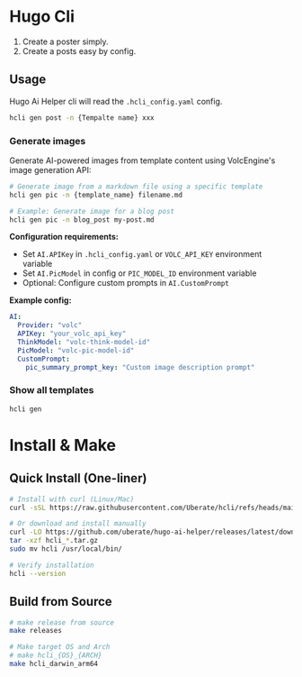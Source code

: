 # Hugo Cli

1. Create a poster simply.
2. Create a posts easy by config.

## Usage

Hugo Ai Helper cli will read the `.hcli_config.yaml` config.

```bash
hcli gen post -n {Tempalte name} xxx
```

### Generate images

Generate AI-powered images from template content using VolcEngine's image generation API:

```bash
# Generate image from a markdown file using a specific template
hcli gen pic -n {template_name} filename.md

# Example: Generate image for a blog post
hcli gen pic -n blog_post my-post.md
```

**Configuration requirements:**
- Set `AI.APIKey` in `.hcli_config.yaml` or `VOLC_API_KEY` environment variable
- Set `AI.PicModel` in config or `PIC_MODEL_ID` environment variable
- Optional: Configure custom prompts in `AI.CustomPrompt`

**Example config:**
```yaml
AI:
  Provider: "volc"
  APIKey: "your_volc_api_key"
  ThinkModel: "volc-think-model-id"
  PicModel: "volc-pic-model-id"
  CustomPrompt:
    pic_summary_prompt_key: "Custom image description prompt"
```

### Show all templates

```bash
hcli gen
```

# Install & Make

## Quick Install (One-liner)

```bash
# Install with curl (Linux/Mac)
curl -sSL https://raw.githubusercontent.com/Uberate/hcli/refs/heads/main/scripts/install_mac.sh | bash

# Or download and install manually
curl -LO https://github.com/uberate/hugo-ai-helper/releases/latest/download/hcli_$(uname -s)_$(uname -m).tar.gz
tar -xzf hcli_*.tar.gz
sudo mv hcli /usr/local/bin/

# Verify installation
hcli --version
```

## Build from Source

```bash
# make release from source
make releases

# Make target OS and Arch
# make hcli_{OS}_{ARCH}
make hcli_darwin_arm64
```


